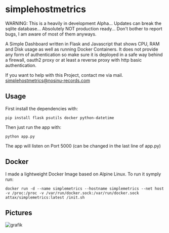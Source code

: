 # simplehostmetrics
WARNING: This is a heavily in development Alpha... Updates can break the sqlite database... Absolutely NOT production ready... Don't bother to report bugs, I am aware of most of them anyways. 

A Simple Dashboard written in Flask and Javascript that shows CPU, RAM and Disk usage as well as running Docker Containers.
It does not provide any form of authentication so make sure it is deployed in a safe way behind a firewall, oauth2 proxy or at least a reverse proxy with http basic authentication.

If you want to help with this Project, contact me via mail. simplehostmetrics@nosinu-records.com

## Usage
First install the dependencies with:

```pip install flask psutils docker python-datetime```

Then just run the app with:

```python app.py```

The app will listen on Port 5000 (can be changed in the last line of app.py)

## Docker
I made a lightweight Docker Image based on Alpine Linux. To run it symply run:

```
docker run -d --name simplemetrics --hostname simplemetrics --net host -v /proc:/proc -v /var/run/docker.sock:/var/run/docker.sock attax/simplemetrics:latest /init.sh
```
## Pictures
![grafik](https://github.com/user-attachments/assets/6c9ed8d7-0f61-4480-97ed-c944fba68d98)


